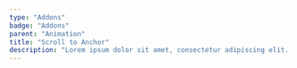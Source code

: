 ```yaml
---
type: "Addons"
badge: "Addons"
parent: "Animation"
title: "Scroll to Anchor"
description: "Lorem ipsum dolor sit amet, consectetur adipiscing elit. Nunc tempus laoreet leo sit amet iaculis."
---
```


<demo>
  <div class="gatsby_demo_item" data-iframe="iframe/demos/animation/scroll-to-anchor">
  </div>
</demo>
